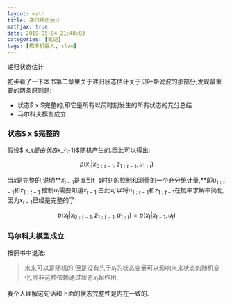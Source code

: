 ```yaml
---
layout: math
title: 递归状态估计
mathjax: true
date: 2019-05-04 21:48:03
categories: [笔记]
tags: [概率机器人, slam]
---
```


递归状态估计
<!--more-->

初步看了一下本书第二章里关于递归状态估计关于贝叶斯滤波的那部分,发现最重要的两条原则是:

* 状态$ x $完整的,即它是所有以前时刻发生的所有状态的充分总结
* 马尔科夫模型成立

### 状态$ x $完整的
假设$ x_t$是由状态$x_{t-1}$随机产生的.因此可以得出:

$$p(x_t|x_{0:t-1},z_{1:t-1},u_{1:t})$$

当$x$是完整的,说明**$x_{t-1}$是直到`t-1`时刻的控制和测量的一个充分统计量,**即$u_{1:t-1}$和$z_{1:t-1}$.控制$u_t$需要知道$x_{t-1}$.由此可以将$u_{1:t-1}$和$z_{1:t-1}$在概率求解中简化,因为$x_{t-1}$已经是完整的了:

$$p(x_t|x_{0:t-1},z_{1:t-1},u_{1:t})=p(x_t|x_{t-1},u_t)$$

### 马尔科夫模型成立

按照书中说法:
> 未来可以是随机的,但是没有先于$x_t$的状态变量可以影响未来状态的随机变化,除非这种依赖通过状态$x_t$起作用.

我个人理解这句话和上面的状态完整性是内在一致的.

